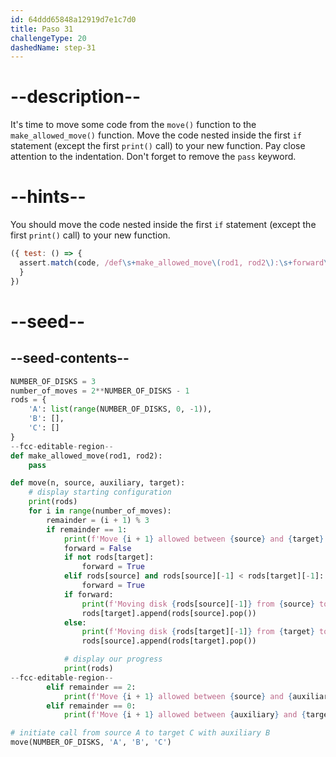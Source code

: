 ```yaml
---
id: 64ddd65848a12919d7e1c7d0
title: Paso 31
challengeType: 20
dashedName: step-31
---
```


# --description--

It's time to move some code from the `move()` function to the `make_allowed_move()` function. Move the code nested inside the first `if` statement (except the first `print()` call) to your new function. Pay close attention to the indentation. Don't forget to remove the `pass` keyword.

# --hints--

You should move the code nested inside the first `if` statement (except the first `print()` call) to your new function.

```js
({ test: () => {
  assert.match(code, /def\s+make_allowed_move\(rod1, rod2\):\s+forward\s+=\s+False\s+if\s+not\s+rods\s*\[\s*target\s*\]\s*:\s+forward\s*=\s*True\s+elif\s+rods\s*\[\s*source\s*\]\s+and\s+rods\s*\[\s*source\s*\]\s*\[\s*-1\s*\]\s*<\s*rods\s*\[\s*target\s*\]\s*\[\s*-\s*1\s*\]\s*:\s+forward\s*=\s*True\s+if\s+forward\s*:\s+print\(\s*f'Moving\sdisk\s\{\s*rods\s*\[\s*source\s*\]\s*\[\s*-\s*1\s*\]\s*\}\sfrom\s\{\s*source\s*\}\sto\s\{\s*target\s*\}'\s*\)\s+rods\s*\[\s*target\s*\]\s*\.append\(\s*rods\s*\[\s*source\s*\]\s*\.pop\(\s*\)\s*\)\s+else\s*:\s+print\(\s*f'Moving\sdisk\s\{\s*rods\s*\[\s*target\s*\]\s*\[\s*-\s*1\s*\]\s*\}\sfrom\s\{\s*target\s*\}\sto\s\{\s*source\s*\}'\s*\)\s+rods\s*\[\s*source\s*\]\s*\.append\(\s*rods\s*\[\s*target\s*\]\s*\.pop\(\s*\)\s*\)\s+#\s*display\sour\sprogress\s+\print\(\s*rods\s*\)/);
  }
})
```

# --seed--

## --seed-contents--

```py
NUMBER_OF_DISKS = 3
number_of_moves = 2**NUMBER_OF_DISKS - 1
rods = {
    'A': list(range(NUMBER_OF_DISKS, 0, -1)),
    'B': [],
    'C': []
}
--fcc-editable-region--
def make_allowed_move(rod1, rod2):
    pass

def move(n, source, auxiliary, target):
    # display starting configuration
    print(rods)
    for i in range(number_of_moves):
        remainder = (i + 1) % 3
        if remainder == 1:
            print(f'Move {i + 1} allowed between {source} and {target}')
            forward = False
            if not rods[target]:
                forward = True
            elif rods[source] and rods[source][-1] < rods[target][-1]:
                forward = True              
            if forward:
                print(f'Moving disk {rods[source][-1]} from {source} to {target}')
                rods[target].append(rods[source].pop())
            else:
                print(f'Moving disk {rods[target][-1]} from {target} to {source}')
                rods[source].append(rods[target].pop())

            # display our progress
            print(rods)
--fcc-editable-region--            
        elif remainder == 2:
            print(f'Move {i + 1} allowed between {source} and {auxiliary}')
        elif remainder == 0:
            print(f'Move {i + 1} allowed between {auxiliary} and {target}')

# initiate call from source A to target C with auxiliary B
move(NUMBER_OF_DISKS, 'A', 'B', 'C')
```
